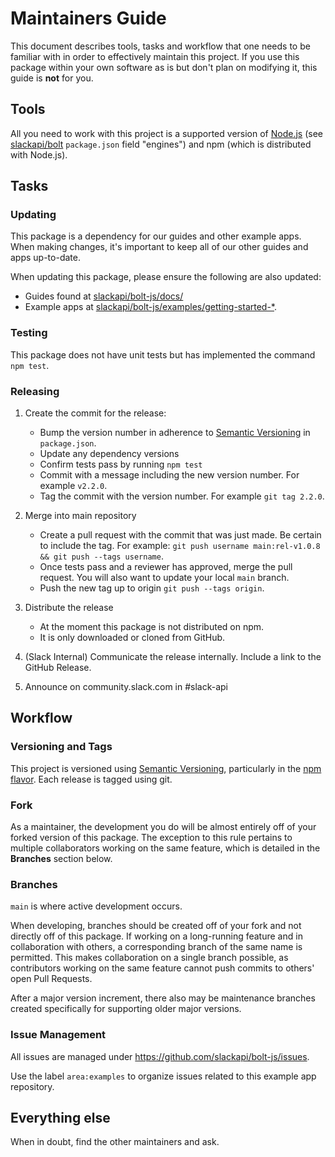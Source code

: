 # Maintainers Guide

This document describes tools, tasks and workflow that one needs to be familiar with in order to effectively maintain
this project. If you use this package within your own software as is but don't plan on modifying it, this guide is
**not** for you.

## Tools

All you need to work with this project is a supported version of [Node.js](https://nodejs.org/en/)
(see [slackapi/bolt](https://github.com/slackapi/bolt-js/) `package.json` field "engines") and npm (which is distributed with Node.js).

## Tasks

### Updating

This package is a dependency for our guides and other example apps.
When making changes, it's important to keep all of our other guides and apps up-to-date.

When updating this package, please ensure the following are also updated:

- Guides found at [slackapi/bolt-js/docs/](https://github.com/slackapi/bolt-js/tree/main/docs)
- Example apps at [slackapi/bolt-js/examples/getting-started-\*](https://github.com/slackapi/bolt-js/tree/main/examples).

### Testing

This package does not have unit tests but has implemented the command `npm test`.

### Releasing

1.  Create the commit for the release:

    - Bump the version number in adherence to [Semantic Versioning](http://semver.org/) in `package.json`.
    - Update any dependency versions
    - Confirm tests pass by running `npm test`
    - Commit with a message including the new version number. For example `v2.2.0`.
    - Tag the commit with the version number. For example `git tag 2.2.0`.

2.  Merge into main repository

    - Create a pull request with the commit that was just made. Be certain to include the tag. For
      example: `git push username main:rel-v1.0.8 && git push --tags username`.
    - Once tests pass and a reviewer has approved, merge the pull request. You will also want to
      update your local `main` branch.
    - Push the new tag up to origin `git push --tags origin`.

3.  Distribute the release

    - At the moment this package is not distributed on npm.
    - It is only downloaded or cloned from GitHub.

4.  (Slack Internal) Communicate the release internally. Include a link to the GitHub Release.

5.  Announce on community.slack.com in #slack-api

## Workflow

### Versioning and Tags

This project is versioned using [Semantic Versioning](http://semver.org/), particularly in the
[npm flavor](https://docs.npmjs.com/getting-started/semantic-versioning). Each release is tagged
using git.

### Fork

As a maintainer, the development you do will be almost entirely off of your forked version of this package. The exception to this rule pertains to multiple collaborators working on the same feature, which is detailed in the **Branches** section below.

### Branches

`main` is where active development occurs.

When developing, branches should be created off of your fork and not directly off of this package. If working on a long-running feature and in collaboration with others, a corresponding branch of the same name is permitted. This makes collaboration on a single branch possible, as contributors working on the same feature cannot push commits to others' open Pull Requests.

After a major version increment, there also may be maintenance branches created specifically for supporting older major versions.

### Issue Management

All issues are managed under https://github.com/slackapi/bolt-js/issues.

Use the label `area:examples` to organize issues related to this example app repository.

## Everything else

When in doubt, find the other maintainers and ask.
